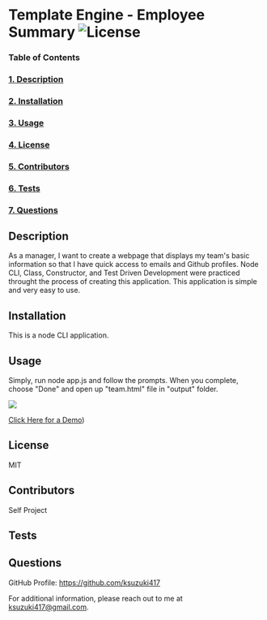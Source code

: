 # Template Engine - Employee Summary ![License](https://img.shields.io/badge/License-MIT-blue)

  ### Table of Contents
  ### [1. Description](#Description)
  ### [2. Installation](##Installation)
  ### [3. Usage](##Usage)
  ### [4. License](#License)
  ### [5. Contributors](##Contributors)
  ### [6. Tests](##Tests)
  ### [7. Questions](##Questions)

  ## Description
  As a manager, I want to create a webpage that displays my team's basic information so that I have quick access to emails and Github profiles.   Node CLI, Class, Constructor, and Test Driven Development were practiced throught the process of creating this application. This application is simple and very easy to use.
  

  ## Installation 
  This is a node CLI application.

  ## Usage
  Simply, run node app.js and follow the prompts. When you complete, choose "Done" and open up "team.html" file in "output" folder. 

  <img src="/Develop/templateEngineDemo.gif">
 
  [Click Here for a Demo](https://drive.google.com/file/d/16QAXXUXBgAWe0pe8n91Ef8ciJ_EoxPZy/view))

  ## License
  MIT

  ## Contributors
   Self Project

  ## Tests
  

  ## Questions
  GitHub Profile: https://github.com/ksuzuki417

  For additional information, please reach out to me at ksuzuki417@gmail.com.
